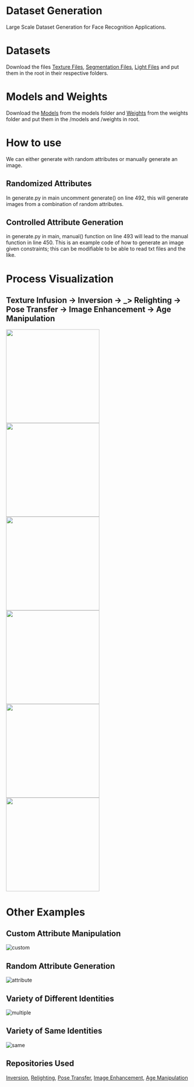 # Dataset Generation
Large Scale Dataset Generation for Face Recognition Applications.

# Datasets
Download the files [Texture Files](https://drive.google.com/drive/folders/1YNFWIvkAA_bqVOwRuBqaMKUq2j00zskd?usp=drive_link), [Segmentation Files](https://drive.google.com/drive/folders/1iOfkRUSQfS8caQMzIQNNjEcAxEFdq8IO?usp=drive_link), [Light Files](https://drive.google.com/drive/folders/1D41KHkGJgZX5DFojrhHkFATaulXzJ2wf?usp=drive_link) and put them in the root in their respective folders.

# Models and Weights
Download the [Models](https://drive.google.com/drive/folders/1r23bDC2fJGEKt5X3w1-P6iQkvcPmxMoP?usp=drive_link) from the models folder and [Weights](https://drive.google.com/drive/folders/1Cghp-y-OfUC29MpP6r9J3W2d-SzorIQk?usp=drive_link) from the weights folder and put them in the /models and /weights in root.

# How to use
We can either generate with random attributes or manually generate an image.

## Randomized Attributes
In generate.py in main uncomment generate() on line 492, this will generate images from a combination of random attributes.

## Controlled Attribute Generation
in generate.py in main, manual() function on line 493 will lead to the manual function in line 450. This is an example code of how to generate an image given constraints; this can be modifiable to be able to read txt files and the like.

# Process Visualization
## Texture Infusion -> Inversion -> _> Relighting -> Pose Transfer -> Image Enhancement -> Age Manipulation
<img src="https://github.com/Laudwika/Dataset-Generation/blob/main/test/textured.jpg" width="256" height="256" /><img src="https://github.com/Laudwika/Dataset-Generation/blob/main/test/style.jpg" width="256" height="256" /><img src="https://github.com/Laudwika/Dataset-Generation/blob/main/test/light.jpg" width="256" height="256" /><img src="https://github.com/Laudwika/Dataset-Generation/blob/main/test/pose.jpg" width="256" height="256" /><img src="https://github.com/Laudwika/Dataset-Generation/blob/main/test/enhanced.jpg" width="256" height="256" /><img src="https://github.com/Laudwika/Dataset-Generation/blob/main/test/age.jpg" width="256" height="256" />

# Other Examples
## Custom Attribute Manipulation
![custom](/test/customized.png)

## Random Attribute Generation
![attribute](/test/attributes.png)

## Variety of Different Identities
![multiple](/test/multiple.png)

## Variety of Same Identities
![same](/test/one.png)

## Repositories Used
[Inversion](https://github.com/bryandlee/stylegan2-encoder-pytorch), [Relighting](https://github.com/zhhoper/DPR), [Pose Transfer](https://github.com/zhengkw18/face-vid2vid), [Image Enhancement](https://github.com/yangxy/GPEN/blob/main/README.md), [Age Manipulation](https://github.com/yuval-alaluf/SAM)
